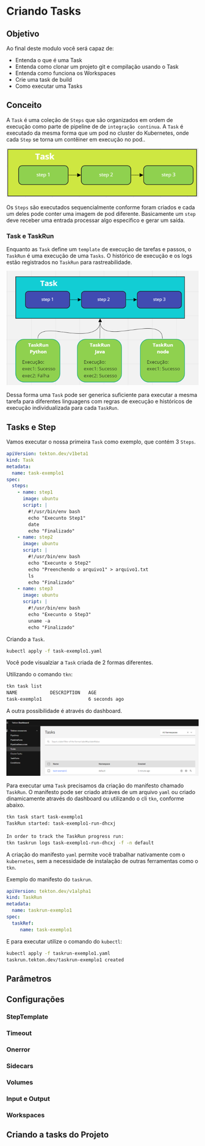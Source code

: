 Criando Tasks
================
## Objetivo

Ao final deste modulo você será capaz de:
* Entenda o que é uma Task
* Entenda como clonar um projeto git e compilação usando o Task
* Entenda como funciona os Workspaces
* Crie uma task de build 
* Como executar uma Tasks


## Conceito

A `Task` é uma coleção de `Steps` que são organizados em ordem de execução como parte de pipeline de de `integração continua`. A `Task` é executado da mesma forma que um pod no cluster do Kubernetes, onde cada `Step` se torna um contêiner em execução no pod..

![dashboard](img/image2.png)

Os `Steps` são executados sequencialmente conforme foram criados e cada um deles pode conter uma imagem de pod diferente. Basicamente um `step` deve receber uma entrada processar algo especifico e gerar um saída.

### Task e TaskRun
Enquanto as `Task` define um `template` de execução de tarefas e passos, o `TaskRun` é uma execução de uma `Tasks`. O histórico de execução e os logs estão registrados no `TaskRun` para rastreabilidade.

![taskrun](img/image5.png)

Dessa forma uma `Task` pode ser generica suficiente para executar a mesma tarefa para diferentes linguagens com regras de execução e históricos de execução individualizada para cada `TaskRun`.


## Tasks e Step

Vamos executar o nossa primeira `Task` como exemplo, que contém 3 `Steps`. 


```yaml:src/task-exemplo1.yaml
apiVersion: tekton.dev/v1beta1
kind: Task
metadata:
  name: task-exemplo1
spec:
  steps:
    - name: step1
      image: ubuntu      
      script: |
        #!/usr/bin/env bash
        echo "Execunto Step1"
        date
        echo "Finalizado"
    - name: step2
      image: ubuntu      
      script: |
        #!/usr/bin/env bash
        echo "Execunto o Step2"
        echo "Preenchendo o arquivo1" > arquivo1.txt
        ls
        echo "Finalizado"
    - name: step3
      image: ubuntu      
      script: |
        #!/usr/bin/env bash
        echo "Execunto o Step3"
        uname -a
        echo "Finalizado"
```

Criando a `Task`.

```bash
kubectl apply -f task-exemplo1.yaml
```
Você pode visualziar a `Task` criada de 2 formas diferentes. 

Utilizando o comando `tkn`:
```bash
tkn task list
NAME            DESCRIPTION   AGE
task-exemplo1                 6 seconds ago 
```
A outra possibilidade é através do dashboard.

![dashboard](img/image4.png)

Para executar uma `Task` precisamos da criação do manifesto chamado `TaskRun`. O manifesto pode ser criado atráves de um arquivo `yaml` ou criado dinamicamente através do dashboard ou utilizando o cli `tkn`, conforme abaixo.

```bash
tkn task start task-exemplo1
TaskRun started: task-exemplo1-run-dhcxj

In order to track the TaskRun progress run:
tkn taskrun logs task-exemplo1-run-dhcxj -f -n default
```

A criação do manifesto `yaml` permite você trabalhar nativamente com o `kubernetes`, sem a necessidade de instalação de outras ferramentas como o `tkn`.

Exemplo do manifesto do `taskrun`.

```yaml:src/taskrun-exemplo1.yaml
apiVersion: tekton.dev/v1alpha1
kind: TaskRun
metadata:
  name: taskrun-exemplo1
spec:
  taskRef:
     name: task-exemplo1
```

E para executar utilize o comando do `kubectl`:

```bash
kubectl apply -f taskrun-exemplo1.yaml
taskrun.tekton.dev/taskrun-exemplo1 created
```

## Parâmetros

## Configurações

### StepTemplate

### Timeout

### Onerror

### Sidecars

### Volumes

### Input e Output

### Workspaces

## Criando a tasks do Projeto